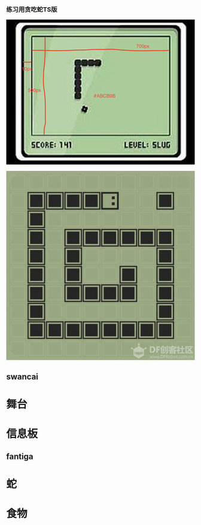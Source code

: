 <!--
 * @Author: fantiga
 * @Date: 2022-04-14 21:30:44
 * @LastEditTime: 2022-04-14 21:41:17
 * @LastEditors: fantiga
 * @Description: 
 * @FilePath: /snake-ts/README.md
-->
### 练习用贪吃蛇TS版

![](/demo.png)

![](/demo2.png)

## swancai

# 舞台

# 信息板

## fantiga

# 蛇

# 食物

